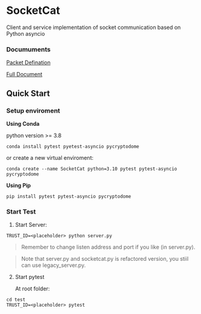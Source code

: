 # SocketCat
Client and service implementation of socket communication based on Python asyncio

### Documuments
[Packet Defination](docs/SocketCat_schematics.pdf)

 
[Full Document](docs/doc.md)

## Quick Start
### Setup enviroment

**Using Conda**

python version >= 3.8
```shell
conda install pytest pyetest-asyncio pycryptodome
```
or create a new virtual enviroment:
```shell
conda create --name SocketCat python=3.10 pytest pytest-asyncio pycryptodome
```

**Using Pip**
```shell
pip install pytest pytest-asyncio pycryptodome
```

### Start Test
1. Start Server:
```shell
TRUST_ID=<placeholder> python server.py
```
> Remember to change listen address and port if you like (in server.py).
 

> Note that server.py and socketcat.py is refactored version, you stiil can use legacy_server.py.

2. Start pytest

    At root folder:
```shell
cd test
TRUST_ID=<placeholder> pytest
```